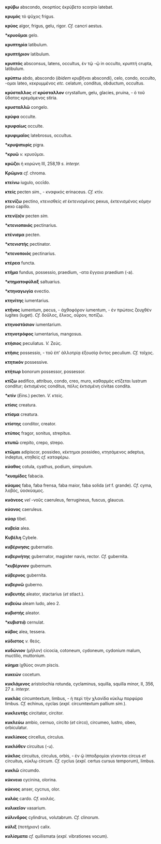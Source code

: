 **κρύβω** abscondo, σκορπίος ἐκρύβετο scorpio latebat.

**κρυμός** τὸ ψῦχος frigus.

**κρύος** algor, frigus, gelu, rigor. *Cf.* cancri aestus.

**\*κρυοῦμαι** gelo.

**κρυπτηρία** latibulum.

**κρυπτήριον** latibulum.

**κρυπτός** absconsus, latens, occultus, ἐν τῷ -ῷ in occulto, κρυπτή
crupta, latibulum.

**κρύπτω** abdo, abscondo (*ibidem* κρυβῆναι abscondi), celo, condo,
occulto, -ομαι lateo, κεκρυμμένος *etc.* celatum, conditus, obductum,
occultus.

**κρύσταλλος** *et* **κρύσταλλον** crystallum, gelu, glacies, pruina, -
ὁ τοῦ ὕδατος κρεμάμενος stiria.

**κρυσταλλῶ** congelo.

**κρύφα** occulte.

**κρυφαίως** occulte.

**κρυφιμαῖος** latebrosus, occultus.

**\*κρυψιπυρίς** pigra.

**\*κρυῶ** *v.* κρυοῦμαι.

**κρώζει** ἡ κορώνη III, 258,19 *s. interpr.*

**Κρῶμνα** *cf.* chroma.

**κτείνω** iugulo, occīdo.

**κτείς** pecten *sim.*, - κναφικός erinaceus. *Cf.* κτίν.

**κτενίζω** pectino, κτενισθείς *et* ἐκτενισμένος pexus, ἐκτενισμένος
κόμην pexo capillo.

**κτενί(ο)ν** pecten *sim.*

**\*κτενιοποιός** pectinarius.

**κτένισμα** pecten.

**\*κτενιστής** pectinator.

**\*κτενοποιός** pectinarius.

**κτέρεα** functa.

**κτῆμα** fundus, possessio, praedium, -ατα ἔγγαια praedium (-a).

**\*κτηματοφύλαξ** saltuarius.

**\*κτηναγωγία** evectio.

**κτηνίτης** iumentarius.

**κτῆνος** iumentum, pecus, - ἀχθοφόρον iumentum, - ἐν πρώτοις ζευχθέν
iugites (iuget). *Cf.* δοῦλος, ἕλκος, οὖρον, ποτίζω.

**κτηνοστάσιον** iumentarium.

**κτηνοτρόφος** iumentarius, mangosus.

**κτήσιος** peculiatus. *V.* Ζεύς.

**κτῆσις** possessio, - τοῦ ἐπ' ἀλλοτρίᾳ ἐξουσίᾳ ὄντος peculium. *Cf.*
τοῖχος.

**κτητικόν** possessive.

**κτήτωρ** bonorum possessor, possessor.

**κτίζω** aedifico, attribuo, condo, creo, muro, καθαρμὸς κτίζεται
lustrum conditur; ἐκτισμένος conditus, πόλις ἐκτισμένη civitas condita.

**\*κτίν** (*Eins.*) pecten. *V.* κτείς.

**κτίσις** creatura.

**κτίσμα** creatura.

**κτίστης** conditor, creator.

**κτύπος** fragor, sonitus, strepitus.

**κτυπῶ** crepito, crepo, strepo.

**κτῶμαι** adipiscor, possideo, κέκτημαι possideo, κτησάμενος adeptus,
indeptus, κτηθείς *cf.* καταφέρω.

**κύαθος** cotula, cyathus, podium, simpulum.

**\*κυαμίδες** fabacia.

**κύαμος** faba, faba frensa, faba maior, faba solida (*et* f. grande).
*Cf.* cyma, λοβός, ὑοσκύαμος.

**κυάνεος** *vel* -νοῦς caeruleus, ferrugineus, fuscus, glaucus.

**κύανος** caeruleus.

**κύαρ** tibel.

**κυβεία** alea.

**Κυβέλη** Cybele.

**κυβέρνησις** gubernatio.

**κυβερνήτης** gubernator, magister navis, rector. *Cf.* gubernita.

**\*κυβέρνιον** gubernum.

**κύβερνος** gubernita.

**κυβερνῶ** guberno.

**κυβευτής** aleator, stactarius (*et* stlact.).

**κυβεύω** aleam ludo, aleo 2.

**κυβιστής** aleator.

**\*κυβιστιᾷ** cernulat.

**κύβος** alea, tessera.

**κύδιστος** *v.* θεός.

**κυδώνιον** (μῆλον) cicocia, cotoneum, cydoneum, cydonium malum,
muctilio, muttonium.

**κύημα** ἰχθύος ovum piscis.

**κυκεών** cocetum.

**κυκλάμινος** aristolochia rotunda, cyclaminus, squilla, squilla minor,
II, 356, 27 *s.* *interpr.*

**κυκλάς** circumtextum, limbus, - ἡ περὶ τὴν χλανίδα κύκλῳ πορφύρα
limbus. *Cf.* echinus, cyclas (*expl.* circumtextum pallium *sim.*).

**κυκλευτής** circitator, circitor.

**κυκλεύω** ambio, cernuo, circito (*et* circo), circumeo, lustro, obeo,
orbiculatur.

**κυκλίσκος** circellus, circulus.

**κυκλόθεν** circuitus (-u).

**κύκλος** circuitus, circulus, orbis, - ἐν ῷ ἱπποδρομίαι γίνονται
circus *et* circuitus, κύκλῳ circum. *Cf.* cyclus (*expl.* certus cursus
temporum), limbus.

**κυκλῶ** circumdo.

**κύκνεια** cycinina, olorina.

**κύκνος** anser, cycnus, olor.

**κυλάς** cardo. *Cf.* κοιλάς.

**κυλικεῖον** vasarium.

**κύλινδρος** cylindrus, volutabrum. *Cf.* clinorum.

**κύλιξ** (ποτήριον) calix.

**κυλίσματα** *cf.* quilismata (*expl.* vibrationes vocum).
